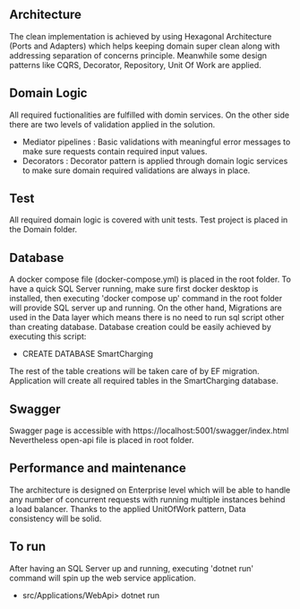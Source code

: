 ## Architecture
The clean implementation is achieved by using Hexagonal Architecture (Ports and Adapters) which helps keeping domain super clean along with addressing separation of concerns principle.  Meanwhile some design patterns like CQRS, Decorator, Repository, Unit Of Work are applied.

## Domain Logic
All required fuctionalities are fulfilled with domin services. On the other side there are two levels of validation applied in the solution.
* Mediator pipelines : Basic validations with meaningful error messages to make sure requests contain required input values.
* Decorators : Decorator pattern is applied through domain logic services to make sure domain required validations are always in place. 


## Test
All required domain logic is covered with unit tests. Test project is placed in the Domain folder.


## Database
A docker compose file (docker-compose.yml) is placed in the root folder. To have a quick SQL Server running, make sure first docker desktop is installed, then executing 'docker compose up' command in the root folder will provide SQL server up and running.
On the other hand,
Migrations are used in the Data layer which means there is no need to run sql script other than creating database.
Database creation could be easily achieved by executing this script:
* CREATE DATABASE SmartCharging

The rest of the table creations will be taken care of by EF migration. Application will create all required tables in the SmartCharging database.


## Swagger 
Swagger page is accessible with https://localhost:5001/swagger/index.html  Nevertheless open-api file is placed in root folder.

## Performance and maintenance
The architecture is designed on Enterprise level which will be able to handle any number of concurrent requests with running multiple instances behind a load balancer. Thanks to the applied UnitOfWork pattern, Data consistency will be solid.

## To run
After having an SQL Server up and running, executing 'dotnet run' command will spin up the web service application.
* src/Applications/WebApi> dotnet run




